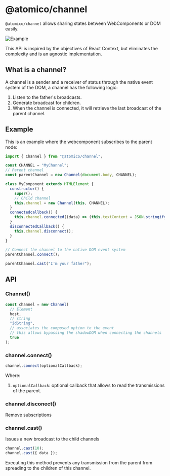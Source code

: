 # @atomico/channel

`@atomico/channel` allows sharing states between WebComponents or DOM easily.

![Example](https://i.ibb.co/DfWvg85/Grupo-38.png)

This API is inspired by the objectives of React Context, but eliminates the complexity and is an agnostic implementation.

## What is a channel?

A channel is a sender and a receiver of status through the native event system of the DOM, a channel has the following logic:

1. Listen to the father's broadcasts.
2. Generate broadcast for children.
3. When the channel is connected, it will retrieve the last broadcast of the parent channel.

## Example

This is an example where the webcomponent subscribes to the parent node:

```js
import { Channel } from "@atomico/channel";

const CHANNEL = "MyChannel";
// Parent channel
const parentChannel = new Channel(document.body, CHANNEL);

class MyComponent extends HTMLElement {
  constructor() {
    super();
    // Child channel
    this.channel = new Channel(this, CHANNEL);
  }
  connectedcallback() {
    this.channel.connected((data) => (this.textContent = JSON.stringify(data)));
  }
  disconnectedCallback() {
    this.channel.disconnect();
  }
}

// Connect the channel to the native DOM event system
parentChannel.connect();

parentChannel.cast("I'm your father");
```

## API

### Channel()

```js
const channel = new Channel(
  // Element
  host,
  // string
  "idString",
  // associates the composed option to the event
  // this allows bypassing the shadowDOM when connecting the channels
  true
);
```

### channel.connect()

```js
channel.connect(optionalCallback);
```

Where:

1. `optionalCallback`: optional callback that allows to read the transmissions of the parent.

### channel.disconect()

Remove subscriptions

### channel.cast()

Issues a new broadcast to the child channels

```js
channel.cast(10);
channel.cast({ data });
```

Executing this method prevents any transmission from the parent from spreading to the children of this channel.
